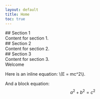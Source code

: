 ```yaml
---
layout: default
title: Home
toc: true
---
```

<div class="no_toc_section">
## Section 1
</div>
Content for section 1.
<div class="no_toc_section">
## Section 2
  </div>
Content for section 2.
<div class="no_toc_section">
## Section 3
  </div>
Content for section 3.

<div class="no_toc_section">
Welcome

Here is an inline equation: \\(E = mc^2\\).

And a block equation:
$$
a^2 + b^2 = c^2
$$
